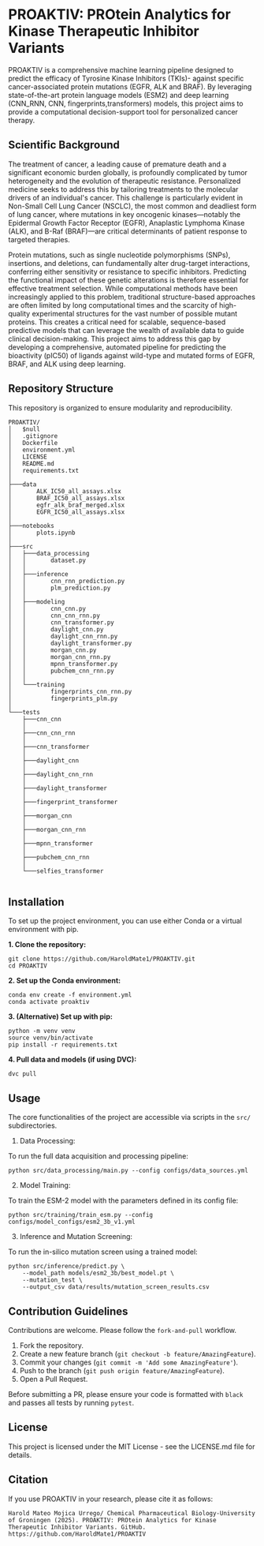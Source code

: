 # PROAKTIV: PROtein Analytics for Kinase Therapeutic Inhibitor Variants

PROAKTIV is a comprehensive machine learning pipeline designed to predict the efficacy of Tyrosine Kinase Inhibitors (TKIs)- against specific cancer-associated protein mutations (EGFR, ALK and BRAF). By leveraging state-of-the-art protein language models (ESM2) and deep learning (CNN_RNN, CNN, fingerprints,transformers) models, this project aims to provide a computational decision-support tool for personalized cancer therapy.

## Scientific Background

The treatment of cancer, a leading cause of premature death and a significant economic burden globally, is profoundly complicated by tumor heterogeneity and the evolution of therapeutic resistance. Personalized medicine seeks to address this by tailoring treatments to the molecular drivers of an individual's cancer. This challenge is particularly evident in Non-Small Cell Lung Cancer (NSCLC), the most common and deadliest form of lung cancer, where mutations in key oncogenic kinases—notably the Epidermal Growth Factor Receptor (EGFR), Anaplastic Lymphoma Kinase (ALK), and B-Raf (BRAF)—are critical determinants of patient response to targeted therapies.

Protein mutations, such as single nucleotide polymorphisms (SNPs), insertions, and deletions, can fundamentally alter drug-target interactions, conferring either sensitivity or resistance to specific inhibitors. Predicting the functional impact of these genetic alterations is therefore essential for effective treatment selection. While computational methods have been increasingly applied to this problem, traditional structure-based approaches are often limited by long computational times and the scarcity of high-quality experimental structures for the vast number of possible mutant proteins. This creates a critical need for scalable, sequence-based predictive models that can leverage the wealth of available data to guide clinical decision-making. This project aims to address this gap by developing a comprehensive, automated pipeline for predicting the bioactivity (pIC50) of ligands against wild-type and mutated forms of EGFR, BRAF, and ALK using deep learning. 

## Repository Structure

This repository is organized to ensure modularity and reproducibility.

```
PROAKTIV/
│   $null
│   .gitignore
│   Dockerfile
│   environment.yml
│   LICENSE
│   README.md
│   requirements.txt
│
├───data
│       ALK_IC50_all_assays.xlsx
│       BRAF_IC50_all_assays.xlsx
│       egfr_alk_braf_merged.xlsx
│       EGFR_IC50_all_assays.xlsx
│
├───notebooks
│       plots.ipynb
│
├───src
│   ├───data_processing
│   │       dataset.py
│   │
│   ├───inference
│   │       cnn_rnn_prediction.py
│   │       plm_prediction.py
│   │
│   ├───modeling
│   │       cnn_cnn.py
│   │       cnn_cnn_rnn.py
│   │       cnn_transformer.py
│   │       daylight_cnn.py
│   │       daylight_cnn_rnn.py
│   │       daylight_transformer.py
│   │       morgan_cnn.py
│   │       morgan_cnn_rnn.py
│   │       mpnn_transformer.py
│   │       pubchem_cnn_rnn.py
│   │
│   └───training
│           fingerprints_cnn_rnn.py
│           fingerprints_plm.py
│
└───tests
    ├───cnn_cnn
    │
    ├───cnn_cnn_rnn  
    │
    ├───cnn_transformer
    │
    ├───daylight_cnn
    │
    ├───daylight_cnn_rnn
    │
    ├───daylight_transformer
    │
    ├───fingerprint_transformer
    │
    ├───morgan_cnn
    │
    ├───morgan_cnn_rnn
    │
    ├───mpnn_transformer
    │
    ├───pubchem_cnn_rnn
    │
    └───selfies_transformer
       

```

## Installation

To set up the project environment, you can use either Conda or a virtual environment with pip.

**1. Clone the repository:**

```
git clone https://github.com/HaroldMate1/PROAKTIV.git
cd PROAKTIV

```

**2. Set up the Conda environment:**

```
conda env create -f environment.yml
conda activate proaktiv

```

**3. (Alternative) Set up with pip:**

```
python -m venv venv
source venv/bin/activate
pip install -r requirements.txt

```

**4. Pull data and models (if using DVC):**

```
dvc pull

```

## Usage

The core functionalities of the project are accessible via scripts in the `src/` subdirectories.

1. Data Processing:

To run the full data acquisition and processing pipeline:

```
python src/data_processing/main.py --config configs/data_sources.yml

```

2. Model Training:

To train the ESM-2 model with the parameters defined in its config file:

```
python src/training/train_esm.py --config configs/model_configs/esm2_3b_v1.yml

```

3. Inference and Mutation Screening:

To run the in-silico mutation screen using a trained model:

```
python src/inference/predict.py \
    --model_path models/esm2_3b/best_model.pt \
    --mutation_test \
    --output_csv data/results/mutation_screen_results.csv

```

## Contribution Guidelines

Contributions are welcome. Please follow the `fork-and-pull` workflow.

1. Fork the repository.
2. Create a new feature branch (`git checkout -b feature/AmazingFeature`).
3. Commit your changes (`git commit -m 'Add some AmazingFeature'`).
4. Push to the branch (`git push origin feature/AmazingFeature`).
5. Open a Pull Request.

Before submitting a PR, please ensure your code is formatted with `black` and passes all tests by running `pytest`.

## License

This project is licensed under the MIT License - see the LICENSE.md file for details.

## Citation

If you use PROAKTIV in your research, please cite it as follows:

```
Harold Mateo Mojica Urrego/ Chemical Pharmaceutical Biology-University of Groningen (2025). PROAKTIV: PROtein Analytics for Kinase Therapeutic Inhibitor Variants. GitHub. https://github.com/HaroldMate1/PROAKTIV

```
